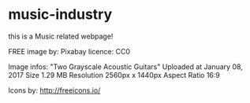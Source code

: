 # music-industry
this is a Music related webpage!


FREE image by: Pixabay 
licence: CC0

Image infos:
"Two Grayscale Acoustic Guitars"
Uploaded at January 08, 2017
Size	1.29 MB
Resolution	2560px x 1440px
Aspect Ratio	16:9

Icons by: http://freeicons.io/